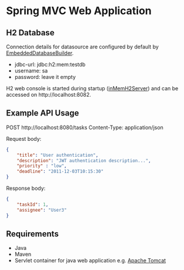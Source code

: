 Spring MVC Web Application
=================================

H2 Database
------------
Connection details for datasource are configured by default by [EmbeddedDatabaseBuilder](src/main/java/com/example/config/AppConfiguration.java).
- jdbc-url: jdbc:h2:mem:testdb
- username: sa
- password: leave it empty

H2 web console is started during startup ([inMemH2Server](src/main/java/com/example/config/AppConfiguration.java)) and can be accessed on http://localhost:8082.

Example API Usage
------------
POST http://localhost:8080/tasks
Content-Type: application/json

Request body:
```json
{
    "title": "User authentication",
    "description": "JWT authentication description...",
    "priority" : "low",
    "deadline": "2011-12-03T10:15:30"
}
```
Response body:
```json
{
    "taskId": 1,
    "assignee": "User3"
}
```


Requirements
------------
* Java
* Maven
* Servlet container for java web application e.g. [Apache Tomcat](https://tomcat.apache.org/download-90.cgil)